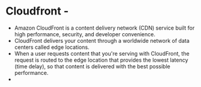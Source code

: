 # Cloudfront -
- Amazon CloudFront is a content delivery network (CDN) service built for high performance, security, and developer convenience.
- CloudFront delivers your content through a worldwide network of data centers called edge locations.
- When a user requests content that you're serving with CloudFront, the request is routed to the edge location that provides the lowest latency (time delay), so that content is delivered with the best possible performance.
- 
